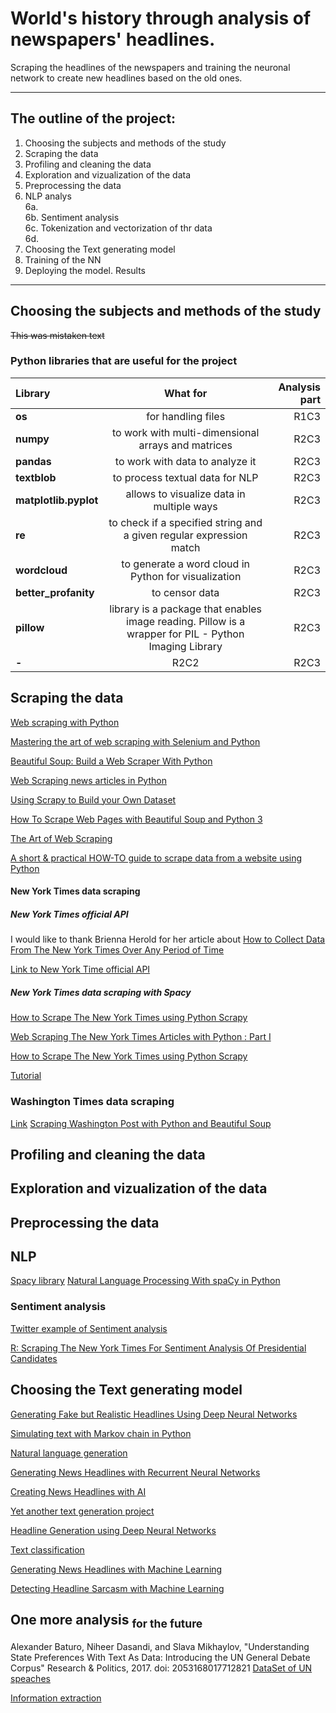 # World's history through analysis of newspapers' headlines.
Scraping the headlines of the newspapers and training the neuronal network to create new headlines based on the old ones.
___

## The outline of the project:
1. Choosing the subjects and methods of the study
2. Scraping the data
3. Profiling and cleaning the data
4. Exploration and vizualization of the data
5. Preprocessing the data
6. NLP analys \
  6a.  
  6b. Sentiment analysis   
  6c. Tokenization and vectorization of thr data       
  6d.      
7. Choosing the Text generating model  
8. Training of the NN  
9. Deploying the model. Results

___

## Choosing the subjects and methods of the study

~~This was mistaken text~~

### Python libraries that are useful for the project

| Library | What for | Analysis part| 
| :---- | :----: | ----: |
| **os**| for handling files | R1C3 |
| **numpy**| to work with multi-dimensional arrays and matrices | R2C3 |
| **pandas**| to work with data to analyze it | R2C3 |
| **textblob**| to process textual data for NLP | R2C3 |
| **matplotlib.pyplot**| allows to visualize data in multiple ways | R2C3 |
| **re**| to check if a specified string and a given regular expression match | R2C3 |
| **wordcloud**| to generate a word cloud in Python for visualization| R2C3 |
| **better_profanity**| to censor data | R2C3 |
| **pillow**| library is a package that enables image reading. Pillow is a wrapper for PIL - Python Imaging Library | R2C3 |
| **-**| R2C2 | R2C3 |


## Scraping the data

[Web scraping with Python](https://iqss.github.io/dss-workshops/PythonWebScrape.html)

[Mastering the art of web scraping with Selenium and Python](https://towardsdatascience.com/mastering-the-art-of-web-scraping-with-selenium-and-python-part-2-2-66ee4f3b5f44)

[Beautiful Soup: Build a Web Scraper With Python](https://realpython.com/beautiful-soup-web-scraper-python/)

[Web Scraping news articles in Python](https://towardsdatascience.com/web-scraping-news-articles-in-python-9dd605799558)

[Using Scrapy to Build your Own Dataset](https://towardsdatascience.com/using-scrapy-to-build-your-own-dataset-64ea2d7d4673)

[How To Scrape Web Pages with Beautiful Soup and Python 3](https://www.digitalocean.com/community/tutorials/how-to-scrape-web-pages-with-beautiful-soup-and-python-3)

[The Art of Web Scraping](https://betterprogramming.pub/the-art-of-web-scraping-382e2ea43c18)

[A short & practical HOW-TO guide to scrape data from a website using Python](https://towardsdatascience.com/a-short-practical-how-to-guide-to-scrape-data-from-a-website-using-python-888373227d4f)

#### New York Times data scraping
##### New York Times official API

I would like to thank Brienna Herold for her article about [How to Collect Data From The New York Times Over Any Period of Time](https://towardsdatascience.com/collecting-data-from-the-new-york-times-over-any-period-of-time-3e365504004)

[Link to New York Time official API](https://developer.nytimes.com/apis)

##### New York Times data scraping with Spacy

[How to Scrape The New York Times using Python Scrapy](https://www.proxiesapi.com/blog/how-to-scrape-the-new-york-times-using-python-scra.html.php)

[Web Scraping The New York Times Articles with Python : Part I](https://medium.com/codex/web-scraping-the-new-york-times-articles-with-python-part-i-e2d6fc02d4e0)

[How to Scrape The New York Times using Python Scrapy](https://proxiesapi-com.medium.com/how-to-scrape-the-new-york-times-using-python-scrapy-6b9a90d4a575)

[Tutorial](https://www.youtube.com/watch?v=v_r0nO_ocVg)

### Washington Times data scraping 

[Link](https://lingfeiwu1.gitbooks.io/data-mining-in-social-science/content/scraping_articles_from_the_washington_post/)
[Scraping Washington Post with Python and Beautiful Soup](https://proxiesapi.com/blog/scraping-washington-post-with-python-and-beautiful.html.php)

## Profiling and cleaning the data

## Exploration and vizualization of the data


## Preprocessing the data

## NLP

[Spacy library](https://spacy.io)
[Natural Language Processing With spaCy in Python](https://realpython.com/natural-language-processing-spacy-python/#visualization-using-displacy)


### Sentiment analysis

[Twitter example of Sentiment analysis](https://medium.com/@nikitasilaparasetty/twitter-sentiment-analysis-for-data-science-using-python-in-2022-6d5e43f6fa6e)

[R: Scraping The New York Times For Sentiment Analysis Of Presidential Candidates](https://rstudio-pubs-static.s3.amazonaws.com/503266_3d55c43b76614a8da0a935c60016cd02.html)

## Choosing the Text generating model
[Generating Fake but Realistic Headlines Using Deep Neural Networks](https://www.ncbi.nlm.nih.gov/pmc/articles/PMC7121779/)

[Simulating text with Markov chain in Python](https://towardsdatascience.com/simulating-text-with-markov-chains-in-python-1a27e6d13fc6)

[Natural language generation](https://towardsdatascience.com/nlg-for-fun-automated-headlines-generator-6d0459f9588f)

[Generating News Headlines with Recurrent Neural Networks](https://nlp.stanford.edu/courses/cs224n/2015/reports/1.pdf)

[Creating News Headlines with AI](https://andreasstckl.medium.com/creating-news-headlines-with-ai-2d8c5bb76241)

[Yet another text generation project](https://towardsdatascience.com/yet-another-text-generation-project-5cfb59b26255)

[Headline Generation using Deep Neural Networks](https://scholarworks.sjsu.edu/cgi/viewcontent.cgi?article=1526&context=etd_projects)

[Text classification](https://developers.google.com/machine-learning/guides/text-classification/step-1)

[Generating News Headlines with Machine Learning](https://medium.com/m2mtechconnect/generating-news-headlines-with-machine-learning-1a4f5b393eee)

[Detecting Headline Sarcasm with Machine Learning](https://medium.com/m2mtechconnect/detecting-headline-sarcasm-with-machine-learning-4c3523104cdf)

## One more analysis <sub>for the future</sub>

Alexander Baturo, Niheer Dasandi, and Slava Mikhaylov, "Understanding State Preferences With Text As Data: Introducing the UN General Debate Corpus" Research & Politics, 2017. doi: 2053168017712821
[DataSet of UN speaches](https://dataverse.harvard.edu/dataset.xhtml?persistentId=doi:10.7910/DVN/0TJX8Y)

[Information extraction](https://www.analyticsvidhya.com/blog/2020/06/nlp-project-information-extraction/)
